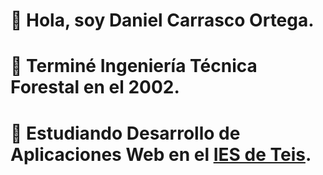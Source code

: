 # 👋 Hola, soy Daniel Carrasco Ortega. #
# 👨 Terminé Ingeniería Técnica Forestal en el 2002. #
# 🌱 Estudiando Desarrollo de Aplicaciones Web en el [IES de Teis](https://www.edu.xunta.gal/centros/iesteis/). #
